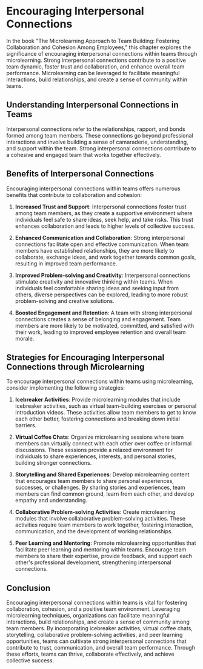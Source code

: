 Encouraging Interpersonal Connections
==============================================

In the book "The Microlearning Approach to Team Building: Fostering Collaboration and Cohesion Among Employees," this chapter explores the significance of encouraging interpersonal connections within teams through microlearning. Strong interpersonal connections contribute to a positive team dynamic, foster trust and collaboration, and enhance overall team performance. Microlearning can be leveraged to facilitate meaningful interactions, build relationships, and create a sense of community within teams.

Understanding Interpersonal Connections in Teams
------------------------------------------------

Interpersonal connections refer to the relationships, rapport, and bonds formed among team members. These connections go beyond professional interactions and involve building a sense of camaraderie, understanding, and support within the team. Strong interpersonal connections contribute to a cohesive and engaged team that works together effectively.

Benefits of Interpersonal Connections
-------------------------------------

Encouraging interpersonal connections within teams offers numerous benefits that contribute to collaboration and cohesion:

1. **Increased Trust and Support**: Interpersonal connections foster trust among team members, as they create a supportive environment where individuals feel safe to share ideas, seek help, and take risks. This trust enhances collaboration and leads to higher levels of collective success.

2. **Enhanced Communication and Collaboration**: Strong interpersonal connections facilitate open and effective communication. When team members have established relationships, they are more likely to collaborate, exchange ideas, and work together towards common goals, resulting in improved team performance.

3. **Improved Problem-solving and Creativity**: Interpersonal connections stimulate creativity and innovative thinking within teams. When individuals feel comfortable sharing ideas and seeking input from others, diverse perspectives can be explored, leading to more robust problem-solving and creative solutions.

4. **Boosted Engagement and Retention**: A team with strong interpersonal connections creates a sense of belonging and engagement. Team members are more likely to be motivated, committed, and satisfied with their work, leading to improved employee retention and overall team morale.

Strategies for Encouraging Interpersonal Connections through Microlearning
--------------------------------------------------------------------------

To encourage interpersonal connections within teams using microlearning, consider implementing the following strategies:

1. **Icebreaker Activities**: Provide microlearning modules that include icebreaker activities, such as virtual team-building exercises or personal introduction videos. These activities allow team members to get to know each other better, fostering connections and breaking down initial barriers.

2. **Virtual Coffee Chats**: Organize microlearning sessions where team members can virtually connect with each other over coffee or informal discussions. These sessions provide a relaxed environment for individuals to share experiences, interests, and personal stories, building stronger connections.

3. **Storytelling and Shared Experiences**: Develop microlearning content that encourages team members to share personal experiences, successes, or challenges. By sharing stories and experiences, team members can find common ground, learn from each other, and develop empathy and understanding.

4. **Collaborative Problem-solving Activities**: Create microlearning modules that involve collaborative problem-solving activities. These activities require team members to work together, fostering interaction, communication, and the development of working relationships.

5. **Peer Learning and Mentoring**: Promote microlearning opportunities that facilitate peer learning and mentoring within teams. Encourage team members to share their expertise, provide feedback, and support each other's professional development, strengthening interpersonal connections.

Conclusion
----------

Encouraging interpersonal connections within teams is vital for fostering collaboration, cohesion, and a positive team environment. Leveraging microlearning techniques, organizations can facilitate meaningful interactions, build relationships, and create a sense of community among team members. By incorporating icebreaker activities, virtual coffee chats, storytelling, collaborative problem-solving activities, and peer learning opportunities, teams can cultivate strong interpersonal connections that contribute to trust, communication, and overall team performance. Through these efforts, teams can thrive, collaborate effectively, and achieve collective success.
